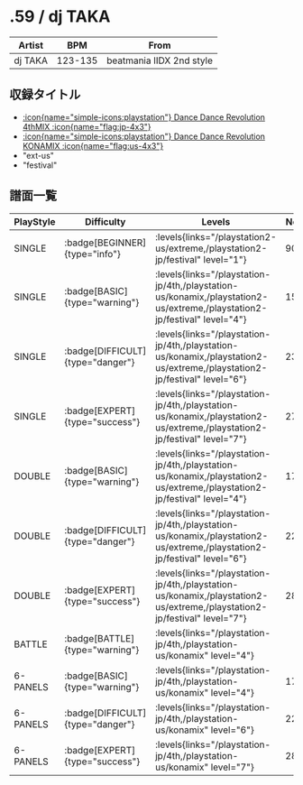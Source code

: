 # .59 / dj TAKA

|Artist|BPM|From|
|------|---|----|
|dj TAKA|123-135|beatmania IIDX 2nd style|

## 収録タイトル

- [:icon{name="simple-icons:playstation"} Dance Dance Revolution 4thMIX :icon{name="flag:jp-4x3"}](/playstation-jp/4th)
- [:icon{name="simple-icons:playstation"} Dance Dance Revolution KONAMIX :icon{name="flag:us-4x3"}](/playstation-us/konamix)
- "ext-us"
- "festival"

## 譜面一覧

|PlayStyle|Difficulty|Levels|Notes|Movie|
|---------|----------|------|-----|-----|
|SINGLE| :badge[BEGINNER]{type="info"}| :levels{links="/playstation2-us/extreme,/playstation2-jp/festival" level="1"}|90/0||
|SINGLE| :badge[BASIC]{type="warning"}| :levels{links="/playstation-jp/4th,/playstation-us/konamix,/playstation2-us/extreme,/playstation2-jp/festival" level="4"}|157/0||
|SINGLE| :badge[DIFFICULT]{type="danger"}| :levels{links="/playstation-jp/4th,/playstation-us/konamix,/playstation2-us/extreme,/playstation2-jp/festival" level="6"}|234/0||
|SINGLE| :badge[EXPERT]{type="success"}| :levels{links="/playstation-jp/4th,/playstation-us/konamix,/playstation2-us/extreme,/playstation2-jp/festival" level="7"}|275/0||
|DOUBLE| :badge[BASIC]{type="warning"}| :levels{links="/playstation-jp/4th,/playstation-us/konamix,/playstation2-us/extreme,/playstation2-jp/festival" level="4"}|173/0||
|DOUBLE| :badge[DIFFICULT]{type="danger"}| :levels{links="/playstation-jp/4th,/playstation-us/konamix,/playstation2-us/extreme,/playstation2-jp/festival" level="6"}|226/0||
|DOUBLE| :badge[EXPERT]{type="success"}| :levels{links="/playstation-jp/4th,/playstation-us/konamix,/playstation2-us/extreme,/playstation2-jp/festival" level="7"}|281/0||
|BATTLE| :badge[BATTLE]{type="warning"}| :levels{links="/playstation-jp/4th,/playstation-us/konamix" level="4"}|||
|6-PANELS| :badge[BASIC]{type="warning"}| :levels{links="/playstation-jp/4th,/playstation-us/konamix" level="4"}|173/0||
|6-PANELS| :badge[DIFFICULT]{type="danger"}| :levels{links="/playstation-jp/4th,/playstation-us/konamix" level="6"}|226/0||
|6-PANELS| :badge[EXPERT]{type="success"}| :levels{links="/playstation-jp/4th,/playstation-us/konamix" level="7"}|280/0||
